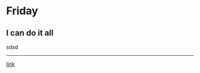 # Friday
I can do it all
---------
sdsd

------

[link](https://media.cntraveller.com/photos/611bf0b8f6bd8f17556db5e4/1:1/w_2000,h_2000,c_limit/gettyimages-1146431497.jpg)

